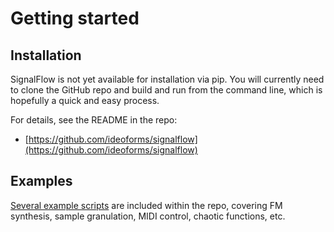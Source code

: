 # Getting started

## Installation

SignalFlow is not yet available for installation via pip. You will currently need to clone the GitHub repo and build and run from the command line, which is hopefully a quick and easy process.

For details, see the README in the repo:

* [https://github.com/ideoforms/signalflow](https://github.com/ideoforms/signalflow)

## Examples

[Several example scripts](https://github.com/ideoforms/signalflow/tree/master/examples) are included within the repo, covering FM synthesis, sample granulation, MIDI control, chaotic functions, etc.
